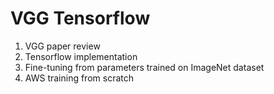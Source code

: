 # VGG Tensorflow
  1. VGG paper review
  2. Tensorflow implementation
  3. Fine-tuning from parameters trained on ImageNet dataset
  4. AWS training from scratch
